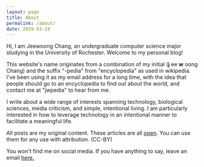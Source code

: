 ```yaml
---
layout: page
title: About
permalink: /about/
date: 2019-03-19
---
```


Hi, I am Jeewoong Chang, an undergraduate computer science major studying in the University of Rochester. Welcome to my personal blog!

This website's name originates from a combination of my initial (**j** ee **w** oong Chang) and the suffix "-pedia" from "encyclopedia" as used in wikipedia. I've been using it as my email address for a long time, with the idea that people should go to an encyclopedia to find out about the world, and contact me at "jwpedia" to hear from me. 

I write about a wide range of interests spanning technology, biological sciences, media criticism, and simple, intentional living. I am particularly interested in how to leverage technology in an intentional manner to facilitate a meaningful life.

All posts are my original content. These articles are all [open](/open). You can use them for any use with attribution. (CC-BY)

You won't find me on social media. If you have anything to say, leave an email [here.](mailto:hello@jwpedia.com)
